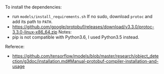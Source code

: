 
To install the dependencies:
  - run `models/install_requirements.sh`
If no sudo, download `protoc` and add its path to `PATH`.
  - https://github.com/google/protobuf/releases/download/v3.3.0/protoc-3.3.0-linux-x86_64.zip
Notes:
  - pip is not compatible with Python3.6, I used Python3.5 instead.


Referece:
  - https://github.com/tensorflow/models/blob/master/research/object_detection/g3doc/installation.md#Manual-protobuf-compiler-installation-and-usage 

